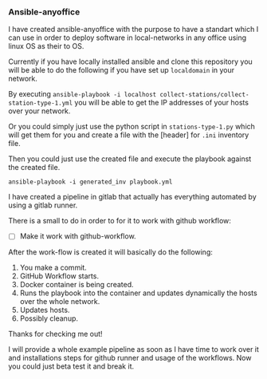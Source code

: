 ### Ansible-anyoffice

I have created ansible-anyoffice with the purpose to have a standart which I can use in order to deploy software in local-networks in any office using linux OS as their to OS.

Currently if you have locally installed ansible and clone this repository you will be able to do the following if you have set up `localdomain` in your network. 

By executing `ansible-playbook -i localhost collect-stations/collect-station-type-1.yml` you will be able to get the IP addresses of your hosts over your network.

Or you could simply just use the python script in `stations-type-1.py` which will get them for you and create a file with the [header] for `.ini` inventory file.

Then you could just use the created file and execute the playbook against the created file.

`ansible-playbook -i generated_inv playbook.yml` 

I have created a pipeline in gitlab that actually has everything automated by using a gitlab runner.

There is a small to do in order to for it to work with github workflow:

- [ ] Make it work with github-workflow.

After the work-flow is created it will basically do the following:

1. You make a commit.
2. GitHub Workflow starts.
3. Docker container is being created.
4. Runs the playbook into the container and updates dynamically the hosts over the whole network.
5. Updates hosts.
6. Possibly cleanup.

Thanks for checking me out!

I will provide a whole example pipeline as soon as I have time to work over it and installations steps for github runner and usage of the workflows.
Now you could just beta test it and break it.
